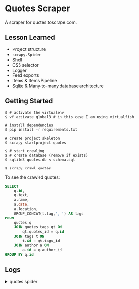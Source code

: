 # Quotes Scraper

A scraper for [quotes.toscrape.com](http://quotes.toscrape.com).

## Lesson Learned

- Project structure
- `scrapy.Spider`
- Shell
- CSS selector
- Logger
- Feed exports
- Items & Items Pipeline
- Sqlite & Many-to-many database architecture

## Getting Started

``` shell
$ # activate the virtualenv
$ vf activate global3 # in this case I am using virtualfish

# install dependencies
$ pip install -r requirements.txt

# create project skeleton
$ scrapy startproject quotes

$ # start crawling
$ # create database (remove if exists)
$ sqlite3 quotes.db < schema.sql

$ scrapy crawl quotes
```

To see the crawled quotes:

``` sql
SELECT
    q.id,
    q.text,
    a.name,
    a.date,
    a.location,
    GROUP_CONCAT(t.tag,', ') AS tags
FROM
    quotes q
    JOIN quotes_tags qt ON
        qt.quotes_id = q.id
    JOIN tags t ON
        t.id = qt.tags_id
    JOIN author a ON
        a.id = q.author_id 
GROUP BY q.id
```

## Logs

<details>
  <summary>quotes spider</summary>

```python
2021-10-26 07:35:39 [scrapy.core.engine] INFO: Closing spider (finished)
2021-10-26 07:35:39 [scrapy.extensions.feedexport] INFO: Stored json feed (100 items) in: quotes.json
2021-10-26 07:35:39 [scrapy.statscollectors] INFO: Dumping Scrapy stats:
{'downloader/request_bytes': 55314,
 'downloader/request_count': 211,
 'downloader/request_method_count/GET': 211,
 'downloader/response_bytes': 271921,
 'downloader/response_count': 211,
 'downloader/response_status_count/200': 110,
 'downloader/response_status_count/308': 100,
 'downloader/response_status_count/404': 1,
 'elapsed_time_seconds': 2.544084,
 'feedexport/success_count/FileFeedStorage': 1,
 'finish_reason': 'finished',
 'finish_time': datetime.datetime(2021, 10, 26, 0, 35, 39, 790778),
 'httpcache/hit': 211,
 'httpcompression/response_bytes': 477498,
 'httpcompression/response_count': 110,
 'item_scraped_count': 100,
 'log_count/DEBUG': 312,
 'log_count/INFO': 20,
 'memusage/max': 57987072,
 'memusage/startup': 57987072,
 'request_depth_max': 10,
 'response_received_count': 111,
 'robotstxt/request_count': 1,
 'robotstxt/response_count': 1,
 'robotstxt/response_status_count/404': 1,
 'scheduler/dequeued': 210,
 'scheduler/dequeued/memory': 210,
 'scheduler/enqueued': 210,
 'scheduler/enqueued/memory': 210,
 'start_time': datetime.datetime(2021, 10, 26, 0, 35, 37, 246694)}
2021-10-26 07:35:39 [scrapy.core.engine] INFO: Spider closed (finished)
```
  
</details> 
